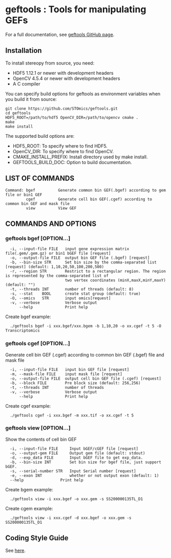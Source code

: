 
geftools : Tools for manipulating GEFs
==============

For a full documentation, see [geftools GitHub page](https://bgiresearch.github.io/geftools/).


## Installation
To install stereopy from source, you need:
- HDF5 1.12.1 or newer with development headers
- OpenCV 4.5.4 or newer with development headers
- A C compiler

You can specify build options for geftools as environment variables when you build it from source:
```shell
git clone https://github.com/STOmics/geftools.git
cd geftools
HDF5_ROOT=/path/to/hdf5 OpenCV_DIR=/path/to/opencv cmake .
make
make install
```

The supported build options are:
- HDF5_ROOT: To specify where to find HDF5.
- OpenCV_DIR: To specify where to find OpenCV.
- CMAKE_INSTALL_PREFIX: Install directory used by make install.
- GEFTOOLS_BUILD_DOC: Option to build documentation.


## LIST OF COMMANDS
```text
Command: bgef          Generate common bin GEF(.bgef) according to gem file or bin1 GEF
         cgef          Generate cell bin GEF(.cgef) according to common bin GEF and mask file
         view          View GEF
```


## COMMANDS AND OPTIONS
### geftools bgef [OPTION...]
```text
  -i, --input-file FILE   input gene expression matrix file(.gem/.gem.gz) or bin1 bGEF file [request]
  -o, --output-file FILE  output bin GEF file (.bgef) [request]
  -b, --bin-size STR      Set bin size by the comma-separated list [request] (default: 1,10,20,50,100,200,500)
  -r, --region STR        Restrict to a rectangular region. The region is represented by the comma-separated list of
                          two vertex coordinates (minX,maxX,minY,maxY) (default: "")
  -t, --threads INT       number of threads (default: 8)
  -s, --stat    BOOL      create stat group (default: true)
  -O, --omics   STR       input omics[request]
  -v, --verbose           Verbose output
      --help              Print help
```

Create bgef example:
```text
  ./geftools bgef -i xxx.bgef/xxx.bgem -b 1,10,20 -o xx.cgef -t 5 -O Transcriptomics
```


### geftools cgef [OPTION...]
Generate cell bin GEF (.cgef) according to common bin GEF (.bgef) file and mask file
```text
  -i, --input-file FILE   input bin GEF file [request]
  -m, --mask-file FILE    input mask file [request]
  -o, --output-file FILE  output cell bin GEF file (.cgef) [request]
  -b, --block FILE        Pre block size (default: 256,256)
  -t, --threads INT       number of threads
  -v, --verbose           Verbose output
      --help              Print help
```

Create cgef example:
```text
  ./geftools cgef -i xxx.bgef -m xxx.tif -o xx.cgef -t 5
```


### geftools view [OPTION...]
Show the contents of cell bin GEF
```text
  -i, --input-file FILE     Input bGEF/cGEF file [request]
  -o, --output-gem FILE     Output gem file (default: stdout)
  -d, --exp_data FILE       Input bGEF file to get exp_data.
  -b, --bin-size INT        Set bin size for bgef file, just support bGEF.
  -s, --serial-number STR   Input Serial number [request]
  -e, --exon INT            whether or not output exon (default: 1)
  --help                Print help
```

Create bgem example:
```text
  ./geftools view -i xxx.bgef -o xxx.gem -s SS200000135TL_D1 
```

Create cgem example:
```text
  ./geftools view -i xxx.cgef -d xxx.bgef -o xxx.gem -s SS200000135TL_D1 
```


## Coding Style Guide
See [here](docs/coding_style_guide.md).


